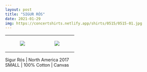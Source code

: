 ```yaml
---
layout: post
title: "SIGUR RÓS"
date: 2021-01-29
img: https://concertshirts.netlify.app/shirts/0515/0515-01.jpg
---
```




<table style="width:100%;"><tr><td style="vertical-align:top;">
      <figure class="tmblr-full" data-orig-height="2048" data-orig-width="1365" data-orig-src="https://concertshirts.netlify.app/shirts/0515/0515-01.jpg"><img src="https://64.media.tumblr.com/47e28fc65683a2eb1e533c559e4cb686/458dcde93551ce65-7d/s540x810/b376145c97cc2c663c6b2f235725101c44663df0.jpg" data-orig-height="2048" data-orig-width="1365" data-orig-src="https://concertshirts.netlify.app/shirts/0515/0515-01.jpg"/></figure></td>
    <td style="vertical-align:top;">
      <figure class="tmblr-full" data-orig-height="2048" data-orig-width="1365" data-orig-src="https://concertshirts.netlify.app/shirts/0515/0515-02.jpg"><img src="https://64.media.tumblr.com/7ce42a709ce7b016fbdd5174fd387a79/458dcde93551ce65-13/s540x810/d9096b47e457d53124040443d9af071ee0cb413c.jpg" data-orig-height="2048" data-orig-width="1365" data-orig-src="https://concertshirts.netlify.app/shirts/0515/0515-02.jpg"/></figure></td>
  </tr></table><p>
  Sigur Rós | North America 2017<br/>SMALL | 100% Cotton | Canvas
</p>
